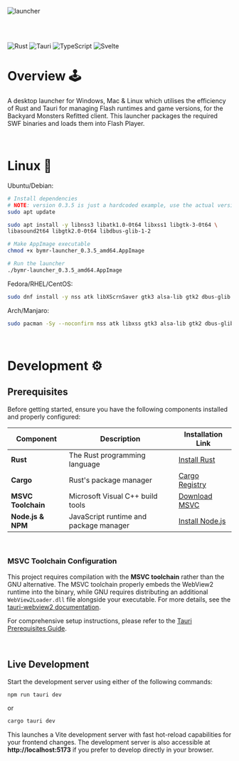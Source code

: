 ![launcher](https://github.com/user-attachments/assets/98d5d0d9-2774-435b-adaa-0c1b27c134ce)

<br />
<br />

![Rust](https://img.shields.io/badge/rust-%23000000.svg?style=for-the-badge&logo=rust&logoColor=white)
![Tauri](https://img.shields.io/badge/tauri-%2324C8DB.svg?style=for-the-badge&logo=tauri&logoColor=%23FFFFFF)
![TypeScript](https://img.shields.io/badge/typescript-%23007ACC.svg?style=for-the-badge&logo=typescript&logoColor=white)
![Svelte](https://img.shields.io/badge/svelte-%23f1413d.svg?style=for-the-badge&logo=svelte&logoColor=white)

# Overview 🕹️

A desktop launcher for Windows, Mac & Linux which utilises the efficiency of Rust and Tauri for managing Flash runtimes and game versions, for the Backyard Monsters Refitted client. This launcher packages the required SWF binaries and loads them into Flash Player.

<br />

# Linux 🐧
Ubuntu/Debian:
```bash
# Install dependencies
# NOTE: version 0.3.5 is just a hardcoded example, use the actual version you have
sudo apt update

sudo apt install -y libnss3 libatk1.0-0t64 libxss1 libgtk-3-0t64 \
libasound2t64 libgtk2.0-0t64 libdbus-glib-1-2

# Make AppImage executable
chmod +x bymr-launcher_0.3.5_amd64.AppImage

# Run the launcher
./bymr-launcher_0.3.5_amd64.AppImage
```
Fedora/RHEL/CentOS:
```bash
sudo dnf install -y nss atk libXScrnSaver gtk3 alsa-lib gtk2 dbus-glib
```

Arch/Manjaro:
```bash
sudo pacman -Sy --noconfirm nss atk libxss gtk3 alsa-lib gtk2 dbus-glib
```

<br />

# Development ⚙️

## Prerequisites

Before getting started, ensure you have the following components installed and properly configured:

| Component | Description | Installation Link |
|-----------|-------------|-------------------|
| **Rust** | The Rust programming language | [Install Rust](https://www.rust-lang.org/tools/install) |
| **Cargo** | Rust's package manager | [Cargo Registry](https://crates.io/) |
| **MSVC Toolchain** | Microsoft Visual C++ build tools | [Download MSVC](https://visualstudio.microsoft.com/vs/features/cplusplus/) |
| **Node.js & NPM** | JavaScript runtime and package manager | [Install Node.js](https://docs.npmjs.com/downloading-and-installing-node-js-and-npm) |

<br />

### MSVC Toolchain Configuration

This project requires compilation with the **MSVC toolchain** rather than the GNU alternative. The MSVC toolchain properly embeds the WebView2 runtime into the binary, while GNU requires distributing an additional `WebView2Loader.dll` file alongside your executable. For more details, see the [tauri-webview2 documentation](https://crates.io/crates/tauri-webview2#runtime).

For comprehensive setup instructions, please refer to the [Tauri Prerequisites Guide](https://v1.tauri.app/v1/guides/getting-started/prerequisites/).

<br />

## Live Development

Start the development server using either of the following commands:

```bash
npm run tauri dev
```

or

```bash
cargo tauri dev
```

This launches a Vite development server with fast hot-reload capabilities for your frontend changes. The development server is also accessible at **http://localhost:5173** if you prefer to develop directly in your browser.
